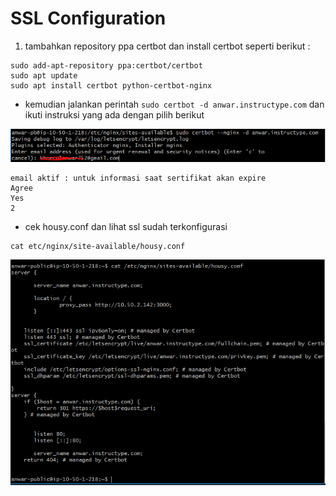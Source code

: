 # SSL Configuration

1. tambahkan repository ppa certbot dan install certbot seperti berikut :

```
sudo add-apt-repository ppa:certbot/certbot
sudo apt update
sudo apt install certbot python-certbot-nginx
```

* kemudian jalankan perintah ```sudo certbot -d anwar.instructype.com``` dan ikuti instruksi yang ada dengan pilih berikut

![87](../assets/Capture87.PNG)

```
email aktif : untuk informasi saat sertifikat akan expire
Agree
Yes
2
```

* cek housy.conf dan lihat ssl sudah terkonfigurasi

``` 
cat etc/nginx/site-available/housy.conf
```
![88](../assets/Capture88.PNG)


